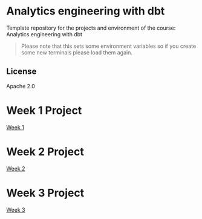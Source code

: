 # Analytics engineering with dbt

Template repository for the projects and environment of the course: Analytics engineering with dbt

> Please note that this sets some environment variables so if you create some new terminals please load them again.

## License

Apache 2.0

# Week 1 Project 
[Week 1](./greenery/week1.md) 

# Week 2 Project 
[Week 2](./greenery/week2.md)

# Week 3 Project 
[Week 3](./greenery/week3.md)